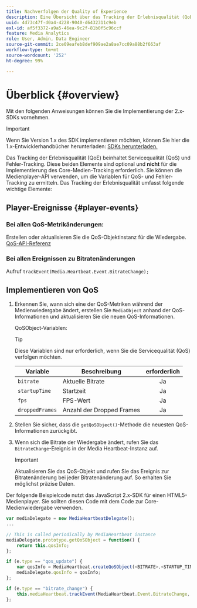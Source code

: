 ```yaml
---
title: Nachverfolgen der Quality of Experience
description: Eine Übersicht über das Tracking der Erlebnisqualität (QoE, QoS) mit dem Media SDK.
uuid: 4d73c47f-d0a4-4228-9040-d6432311c9eb
exl-id: af5f3372-a9a5-46ea-9c2f-81b0f5c96ccf
feature: Media Analytics
role: User, Admin, Data Engineer
source-git-commit: 2ce09eafeb8def909ae2a8ae7cc09a88b2f663af
workflow-type: tm+mt
source-wordcount: '252'
ht-degree: 99%

---
```


# Überblick {#overview}

Mit den folgenden Anweisungen können Sie die Implementierung der 2.x-SDKs vornehmen.

>[!IMPORTANT]
>
>Wenn Sie Version 1.x des SDK implementieren möchten, können Sie hier die 1.x-Entwicklerhandbücher herunterladen: [SDKs herunterladen.](/help/getting-started/download-sdks.md)

Das Tracking der Erlebnisqualität (QoE) beinhaltet Servicequalität (QoS) und Fehler-Tracking. Diese beiden Elemente sind optional und **nicht** für die Implementierung des Core-Medien-Tracking erforderlich. Sie können die Medienplayer-API verwenden, um die Variablen für QoS- und Fehler-Tracking zu ermitteln. Das Tracking der Erlebnisqualität umfasst folgende wichtige Elemente:

## Player-Ereignisse {#player-events}

### Bei allen QoS-Metrikänderungen:

Erstellen oder aktualisieren Sie die QoS-Objektinstanz für die Wiedergabe. [QoS-API-Referenz](https://adobe-marketing-cloud.github.io/media-sdks/reference/javascript/MediaHeartbeat.html#.createQoSObject)

### Bei allen Ereignissen zu Bitratenänderungen

Aufruf `trackEvent(Media.Heartbeat.Event.BitrateChange);`

## Implementieren von QoS

1. Erkennen Sie, wann sich eine der QoS-Metriken während der Medienwiedergabe ändert, erstellen Sie `MediaObject` anhand der QoS-Informationen und aktualisieren Sie die neuen QoS-Informationen.

   QoSObject-Variablen:

   >[!TIP]
   >
   >Diese Variablen sind nur erforderlich, wenn Sie die Servicequalität (QoS) verfolgen möchten.

   | Variable | Beschreibung | erforderlich |
   | --- | --- | :---: |
   | `bitrate` | Aktuelle Bitrate | Ja |
   | `startupTime` | Startzeit | Ja |
   | `fps` | FPS-Wert | Ja |
   | `droppedFrames` | Anzahl der Dropped Frames | Ja |

1. Stellen Sie sicher, dass die `getQoSObject()`-Methode die neuesten QoS-Informationen zurückgibt.
1. Wenn sich die Bitrate der Wiedergabe ändert, rufen Sie das `BitrateChange`-Ereignis in der Media Heartbeat-Instanz auf.

   >[!IMPORTANT]
   >
   >Aktualisieren Sie das QoS-Objekt und rufen Sie das Ereignis zur Bitratenänderung bei jeder Bitratenänderung auf. So erhalten Sie möglichst präzise Daten.

Der folgende Beispielcode nutzt das JavaScript 2.x-SDK für einen HTML5-Medienplayer. Sie sollten diesen Code mit dem Code zur Core-Medienwiedergabe verwenden.

```js
var mediaDelegate = new MediaHeartbeatDelegate();
...  

// This is called periodically by MediaHeartbeat instance
mediaDelegate.prototype.getQoSObject = function() {
    return this.qosInfo;
};

if (e.type == "qos_update") {
    var qosInfo = MediaHeartbeat.createQoSObject(<BITRATE>,<STARTUP_TIME>,<FPS>,<DROPPED_FRAMES>);
    mediaDelegate.qosInfo = qosInfo;
};

if (e.type == "bitrate_change") {
    this.mediaHeartbeat.trackEvent(MediaHeartbeat.Event.BitrateChange, qosObject);
};
```
